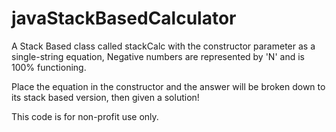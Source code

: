 # javaStackBasedCalculator
A Stack Based class called stackCalc with the constructor parameter as a single-string equation, Negative numbers are represented by 'N' and is 100% functioning.

Place the equation in the constructor and the answer will be broken down to its stack based version, then given a solution!

This code is for non-profit use only. 
